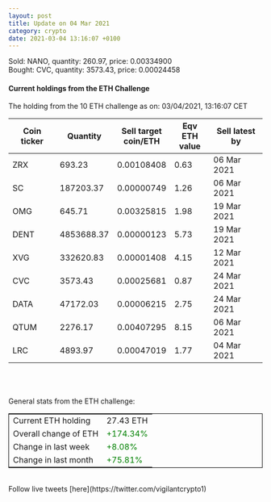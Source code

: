 ```yaml
---
layout: post
title: Update on 04 Mar 2021
category: crypto
date: 2021-03-04 13:16:07 +0100
---
```

<!-- Global site tag (gtag.js) - Google Analytics -->
<script async src="https://www.googletagmanager.com/gtag/js?id=UA-103831149-5"></script>
<script>
  window.dataLayer = window.dataLayer || [];
  function gtag(){dataLayer.push(arguments);}
  gtag('js', new Date());

  gtag('config', 'UA-103831149-5');
</script>
Sold: NANO, quantity:       260.97, price:   0.00334900<br>Bought: CVC, quantity:      3573.43, price:   0.00024458<br>

#### Current holdings from the ETH Challenge

The holding from the 10 ETH challenge as on: 03/04/2021, 13:16:07 CET

|Coin ticker|Quantity|Sell target<br>coin/ETH|Eqv ETH<br>value|Sell latest by|
|-----------|--------|-----------|-----------|--------------|
ZRX|693.23|  0.00108408|0.63|06 Mar 2021|
SC|187203.37|  0.00000749|1.26|06 Mar 2021|
OMG|645.71|  0.00325815|1.98|19 Mar 2021|
DENT|4853688.37|  0.00000123|5.73|19 Mar 2021|
XVG|332620.83|  0.00001408|4.15|12 Mar 2021|
CVC|3573.43|  0.00025681|0.87|24 Mar 2021|
DATA|47172.03|  0.00006215|2.75|24 Mar 2021|
QTUM|2276.17|  0.00407295|8.15|06 Mar 2021|
LRC|4893.97|  0.00047019|1.77|04 Mar 2021|

<br>
<br>
<br>
General stats from the ETH challenge:

<table style="border:1px solid black;margin-left:auto;margin-right:auto;">
	<tbody>
	<tr>
		<td>Current ETH holding</td>
		<td>     27.43 ETH</td>
	</tr>
	<tr>
		<td>Overall change of ETH</td>
		<td><font color="green">+174.34%</font></td>
	</tr>
	<tr>
		<td>Change in last week</td>
		<td><font color="green">+8.08%</font></td>
	</tr>
	<tr>
		<td>Change in last month</td>
		<td><font color="green">+75.81%</font></td>
	</tr>
	</tbody>
</table>

<br>
Follow live tweets [here](https://twitter.com/vigilantcrypto1)
<br>
<br>